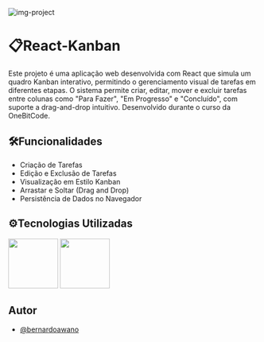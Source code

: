 ![img-project](https://github.com/user-attachments/assets/16e37677-c35f-4344-bee6-97dde0a6ee19)

# 📋React-Kanban

Este projeto é uma aplicação web desenvolvida com React que simula um quadro Kanban interativo, permitindo o gerenciamento visual de tarefas em diferentes etapas. O sistema permite criar, editar, mover e excluir tarefas entre colunas como "Para Fazer", "Em Progresso" e "Concluído", com suporte a drag-and-drop intuitivo. Desenvolvido durante o curso da OneBitCode.

## 🛠️Funcionalidades

- Criação de Tarefas
- Edição e Exclusão de Tarefas
- Visualização em Estilo Kanban
- Arrastar e Soltar (Drag and Drop)
- Persistência de Dados no Navegador

## ⚙️Tecnologias Utilizadas
<div>
  <img src="https://cdn3d.iconscout.com/3d/free/thumb/free-typescript-3d-icon-download-in-png-blend-fbx-gltf-file-formats--microsoft-logo-angular-language-javascript-static-type-coding-lang-pack-logos-icons-7577992.png" width="100" />
  <img src="https://user-images.githubusercontent.com/74038190/212257467-871d32b7-e401-42e8-a166-fcfd7baa4c6b.gif" width="100" />
</div>

## Autor
- [@bernardoawano](https://github.com/bernardoawano)

